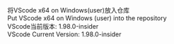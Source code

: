将VScode x64 on Windows(user)放入仓库 \
Put VScode x64 on Windows (user) into the repository \
VScode当前版本: 1.98.0-insider \
VScode Current Version: 1.98.0-insider
